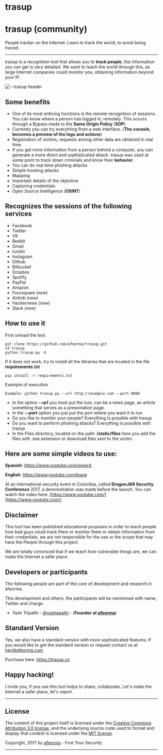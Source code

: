 # trasup
trasup (community)
========

People tracker on the Internet: Learn to track the world, to avoid being traced.

---
trasup is a recognition tool that allows you to **track people**, the information you can get is very detailed. We want to teach the world through this, as large Internet companies could monitor you, obtaining information beyond your IP.

![--trasup header](https://i.imgur.com/Y0wAPO9.png)

Some benefits
-----------
* One of its most enticing functions is the remote recognition of sessions. You can know where a person has logged in, remotely. This occurs through a Bypass made to the **Same Origin Policy** (**SOP**)
* Currently you can try everything from a web interface. (**The console, becomes a preview of the logs and actions**)
* Registration of victims, requests among other data are obtained in real time.
* If you get more information from a person behind a computer, you can generate a more direct and sophisticated attack. trasup was used at some point to track down criminals and know their **behavior**.
* You can do real time phishing attacks
* Simple hooking attacks
* Mapping
* Important details of the objective
* Capturing credentials
* Open Source Intelligence (**OSINT**)

Recognizes the sessions of the following services
-------
* Facebook
* Twitter
* VK
* Reddit
* Gmail
* tumblr
* Instagram
* Github
* Bitbucket
* Dropbox
* Spotify
* PayPal
* Amazon
* Foursquare (*new*)
* Airbnb (*new*)
* Hackernews (*new*)
* Slack (*new*)
 
How to use it
-------
 First unload the tool.
```
git clone https://github.com/afeorma/trasup.git
cd trasup
python trasup.py -h
```
If it does not work, try to install all the libraries that are located in the file **requirements.txt**
```
pip install -r requirements.txt
```

Example of execution
```
Example: python trasup.py --url http://example.com --port 8080
```
* In the option **--url** you must put the lure, can be a news page, an article something that serves as a presentation page.
* In the **--port** option you just put the port where you want it to run
* Do you like to monitor your people? Everything is possible with trasup
* Do you want to perform phishing attacks? Everything is possible with trasup
* In the Files directory, located on the path: **/static/files** here you add the files with .exe extension or download files sent to the victim.

Here are some simple videos to use:
-------
**Spanish**: https://www.youtube.com/wword

**English**: https://www.youtube.com/leave

At an international security event in Colombia, called **DragonJAR Security Conference** 2017, a demonstration was made before the launch. You can watch the video here: [https://www.youtube.com/](https://www.youtube.com/)

Disclaimer
-------
This tool has been published educational purposes in order to teach people how bad guys could track them or monitor them or obtain information from their credentials, we are not responsible for the use or the scope that may have the People through this project.

We are totally convinced that if we teach how vulnerable things are, we can make the Internet a safer place.

Developers or participants
-------
The following people are part of the core of development and research in
afeorma.

This development and others, the participants will be mentioned with name, Twitter and charge.

* Yash Tripathi - [@yashapathi](https://twitter.com/yashtripathi000) - (**Founder at [afeorma](https://afeorma.com)**) 

Standard Version
-------
Yes, we also have a standard version with more sophisticated features. If you would like to get the standard version or request contact us at hey@afeorma.com

Purchase here: https://trasup.co

Happy hacking!
-------
I invite you, if you use this tool helps to share, collaborate. Let's make the Internet a safer place, let's report.

-------------


## License

The content of this project itself is licensed under the [Creative Commons Attribution 3.0 license](http://creativecommons.org/licenses/by/3.0/us/deed.en_US), and the underlying source code used to format and display that content is licensed under the [MIT license](http://opensource.org/licenses/mit-license.php).

Copyright, 2017 by [afeorma](https://afeorma.com) - First Your Security

-------------
